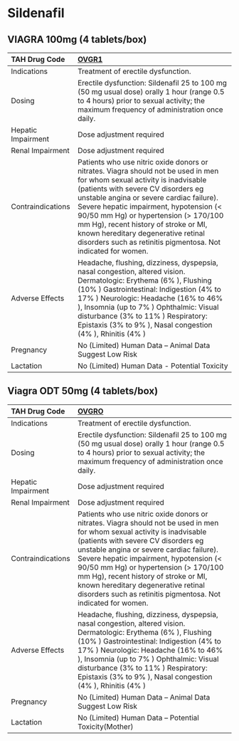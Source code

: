# Sildenafil

## VIAGRA 100mg (4 tablets/box)

| TAH Drug Code      | [**OVGR1**](https://www.tahsda.org.tw/drugs/hissearch.php?drug_code=OVGR1)                                                                                                                                                                                                                                                                                                                                                                    |
|:-------------------|:----------------------------------------------------------------------------------------------------------------------------------------------------------------------------------------------------------------------------------------------------------------------------------------------------------------------------------------------------------------------------------------------------------------------------------------------|
| Indications        | Treatment of erectile dysfunction.                                                                                                                                                                                                                                                                                                                                                                                                            |
| Dosing             | Erectile dysfunction: Sildenafil 25 to 100 mg (50 mg usual dose) orally 1 hour (range 0.5 to 4 hours) prior to sexual activity; the maximum frequency of administration once daily.                                                                                                                                                                                                                                                           |
| Hepatic Impairment | Dose adjustment required                                                                                                                                                                                                                                                                                                                                                                                                                      |
| Renal Impairment   | Dose adjustment required                                                                                                                                                                                                                                                                                                                                                                                                                      |
| Contraindications  | Patients who use nitric oxide donors or nitrates. Viagra should not be used in men for whom sexual activity is inadvisable (patients with severe CV disorders eg unstable angina or severe cardiac failure). Severe hepatic impairment, hypotension (< 90/50 mm Hg) or hypertension (> 170/100 mm Hg), recent history of stroke or MI, known hereditary degenerative retinal disorders such as retinitis pigmentosa. Not indicated for women. |
| Adverse Effects    | Headache, flushing, dizziness, dyspepsia, nasal congestion, altered vision. Dermatologic: Erythema (6% ), Flushing (10% ) Gastrointestinal: Indigestion (4% to 17% ) Neurologic: Headache (16% to 46% ), Insomnia (up to 7% ) Ophthalmic: Visual disturbance (3% to 11% ) Respiratory: Epistaxis (3% to 9% ), Nasal congestion (4% ), Rhinitis (4% )                                                                                          |
| Pregnancy          | No (Limited) Human Data – Animal Data Suggest Low Risk                                                                                                                                                                                                                                                                                                                                                                                        |
| Lactation          | No (Limited) Human Data - Potential Toxicity                                                                                                                                                                                                                                                                                                                                                                                                  |

## Viagra ODT 50mg (4 tablets/box)

| TAH Drug Code      | [**OVGRO**](https://www.tahsda.org.tw/drugs/hissearch.php?drug_code=OVGRO)                                                                                                                                                                                                                                                                                                                                                                    |
|:-------------------|:----------------------------------------------------------------------------------------------------------------------------------------------------------------------------------------------------------------------------------------------------------------------------------------------------------------------------------------------------------------------------------------------------------------------------------------------|
| Indications        | Treatment of erectile dysfunction.                                                                                                                                                                                                                                                                                                                                                                                                            |
| Dosing             | Erectile dysfunction: Sildenafil 25 to 100 mg (50 mg usual dose) orally 1 hour (range 0.5 to 4 hours) prior to sexual activity; the maximum frequency of administration once daily.                                                                                                                                                                                                                                                           |
| Hepatic Impairment | Dose adjustment required                                                                                                                                                                                                                                                                                                                                                                                                                      |
| Renal Impairment   | Dose adjustment required                                                                                                                                                                                                                                                                                                                                                                                                                      |
| Contraindications  | Patients who use nitric oxide donors or nitrates. Viagra should not be used in men for whom sexual activity is inadvisable (patients with severe CV disorders eg unstable angina or severe cardiac failure). Severe hepatic impairment, hypotension (< 90/50 mm Hg) or hypertension (> 170/100 mm Hg), recent history of stroke or MI, known hereditary degenerative retinal disorders such as retinitis pigmentosa. Not indicated for women. |
| Adverse Effects    | Headache, flushing, dizziness, dyspepsia, nasal congestion, altered vision. Dermatologic: Erythema (6% ), Flushing (10% ) Gastrointestinal: Indigestion (4% to 17% ) Neurologic: Headache (16% to 46% ), Insomnia (up to 7% ) Ophthalmic: Visual disturbance (3% to 11% ) Respiratory: Epistaxis (3% to 9% ), Nasal congestion (4% ), Rhinitis (4% )                                                                                          |
| Pregnancy          | No (Limited) Human Data – Animal Data Suggest Low Risk                                                                                                                                                                                                                                                                                                                                                                                        |
| Lactation          | No (Limited) Human Data – Potential Toxicity(Mother)                                                                                                                                                                                                                                                                                                                                                                                          |

